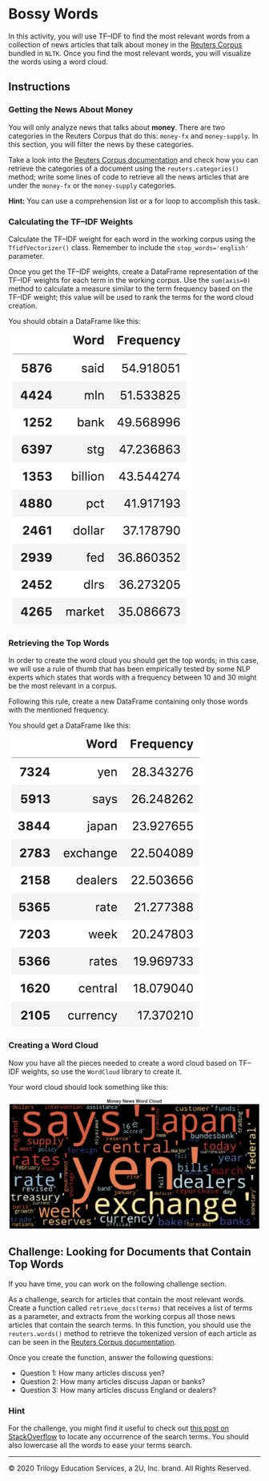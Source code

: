 # Bossy Words

In this activity, you will use TF–IDF to find the most relevant words from a collection of news articles that talk about money in the [Reuters Corpus](https://www.nltk.org/book/ch02.html#reuters-corpus) bundled in `NLTK`. Once you find the most relevant words, you will visualize the words using a word cloud.

## Instructions

### Getting the News About Money

You will only analyze news that talks about **money**. There are two categories in the Reuters Corpus that do this: `money-fx` and `money-supply`. In this section, you will filter the news by these categories.

Take a look into the [Reuters Corpus documentation](https://www.nltk.org/book/ch02.html#reuters-corpus) and check how you can retrieve the categories of a document using the `reuters.categories()` method; write some lines of code to retrieve all the news articles that are under the `money-fx` or the `money-supply` categories.

**Hint:** You can use a comprehension list or a for loop to accomplish this task.

### Calculating the TF–IDF Weights

Calculate the TF–IDF weight for each word in the working corpus using the `TfidfVectorizer()` class. Remember to include the `stop_words='english'` parameter.

Once you get the TF–IDF weights, create a DataFrame representation of the TF–IDF weights for each term in the working corpus. Use the `sum(axis=0)` method to calculate a measure similar to the term frequency based on the TF–IDF weight; this value will be used to rank the terms for the word cloud creation.

You should obtain a DataFrame like this:

![Sample word frequency DataFrame](Images/tf_idf_words_frequency_df.png)

### Retrieving the Top Words

In order to create the word cloud you should get the top words; in this case, we will use a rule of thumb that has been empirically tested by some NLP experts which states that words with a frequency between 10 and 30 might be the most relevant in a corpus.

Following this rule, create a new DataFrame containing only those words with the mentioned frequency.

You should get a DataFrame like this:

![Top words DataFrame example](Images/tf_idf_top_words_frequency_df.png)

### Creating a Word Cloud

Now you have all the pieces needed to create a word cloud based on TF–IDF weights, so use the `WordCloud` library to create it.

Your word cloud should look something like this:

![Sample word cloud](Images/tf_idf_word_cloud.png)

## Challenge: Looking for Documents that Contain Top Words

If you have time, you can work on the following challenge section.

As a challenge, search for articles that contain the most relevant words. Create a function called `retrieve_docs(terms)` that receives a list of terms as a parameter, and extracts from the working corpus all those news articles that contain the search terms. In this function, you should use the `reuters.words()` method to retrieve the tokenized version of each article as can be seen in the [Reuters Corpus documentation](https://www.nltk.org/book/ch02.html#reuters-corpus).

Once you create the function, answer the following questions:

* Question 1: How many articles discuss yen?
* Question 2: How many articles discuss Japan or banks?
* Question 3: How many articles discuss England or dealers?

### Hint

For the challenge, you might find it useful to check out [this post on StackOverflow](https://stackoverflow.com/a/25102099/4325668) to locate any occurrence of the search terms. You should also lowercase all the words to ease your terms search.

---

© 2020 Trilogy Education Services, a 2U, Inc. brand. All Rights Reserved.

